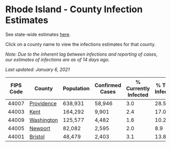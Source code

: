 # Rhode Island - County Infection Estimates

See state-wide estimates [here](/infections/us-ri).

Click on a county name to view the infections estimates for that county.

*Note: Due to the inherent lag between infections and reporting of cases, our estimates of infections are as of 14 days ago.*

*Last updated: January 6, 2021*

|   FIPS Code |                   County |   Population |   Confirmed Cases |   % Currently Infected |   % Total Infected |
|-------------|--------------------------|--------------|-------------------|------------------------|--------------------|
|       44007 | [Providence](providence) |      638,931 |            58,946 |                    3.0 |               28.5 |
|       44003 |             [Kent](kent) |      164,292 |             9,901 |                    2.4 |               17.0 |
|       44009 | [Washington](washington) |      125,577 |             4,482 |                    1.6 |               10.2 |
|       44005 |       [Newport](newport) |       82,082 |             2,595 |                    2.0 |                8.9 |
|       44001 |       [Bristol](bristol) |       48,479 |             2,403 |                    3.1 |               13.8 |